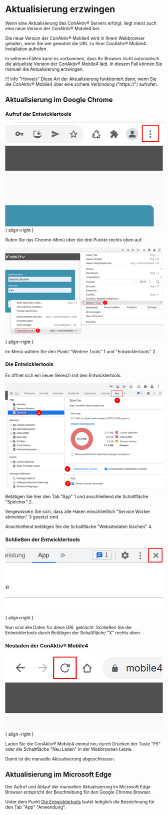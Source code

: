 # Aktualisierung erzwingen

Wenn eine Aktualisierung des ConAktiv® Servers erfolgt, liegt meist auch eine neue Version der ConAktiv® Mobile4 bei.

Die neue Version der ConAktiv® Mobile4 wird in Ihrem Webbrowser geladen, wenn Sie wie gewohnt die URL zu Ihrer ConAktiv® Mobile4 Installation aufrufen.

In seltenen Fällen kann es vorkommen, dass Ihr Browser nicht automatisch die aktuellste Version der ConAktiv® Mobile4 lädt. In diesem Fall können Sie manuell die Aktualisierung erzwingen.

!!! info "Hinweis"
    Diese Art der Aktualisierung funktioniert dann, wenn Sie die ConAktiv® Mobile4 über eine sichere Verbindung ("https://") aufrufen.


## Aktualisierung im Google Chrome

### Aufruf der Entwicklertools

![Chrome Menü aufrufen](./chrome-menue-aufrufen.png#small){ align=right }

Rufen Sie das Chrome-Menü über die drei Punkte rechts oben auf.

<div class="clear"></div>

![Chrome Menü](./chrome-menue.png#small){ align=right }

Im Menü wählen Sie den Punkt "Weitere Tools" <span class="number">1</span> und "Entwicklertools" <span class="number">2</span>.

<div class="clear margin-bottom"></div>

### Die Entwicklertools

Es öffnet sich ein neuer Bereich mit den Entwicklertools.

![Entwicklertools](./entwicklertools.png)

Betätigen Sie hier den Tab "App" <span class="number">1</span> und anschließend die Schaltfläche "Speicher" <span class="number">2</span>.

Vergewissern Sie sich, dass alle Haken einschließlich "Service Worker abmelden" <span class="number">3</span> gesetzt sind.

Anschließend betätigen Sie die Schaltfläche "Websitedaten löschen" <span class="number">4</span>.

<div class="clear margin-bottom"></div>

### Schließen der Entwicklertools

![Entwicklertools schließen](./entwicklertools-schliessen.png#small){ align=right }

Nun sind alle Daten für diese URL gelöscht. Schließen Sie die Entwicklertools durch Betätigen der Schaltfläche "X" rechts oben.

<div class="clear"></div>

### Neuladen der ConAktiv® Mobile4

![Neu Laden](./neu-laden.png#small){ align=right }

Laden Sie die ConAktiv® Mobile4 einmal neu durch Drücken der Taste "F5" oder die Schaltfläche "Neu Laden" in der Webbrowser-Leiste.

Damit ist die manuelle Aktualisierung abgeschlossen.

<div class="clear"></div>

## Aktualisierung im Microsoft Edge

Der Aufruf und Ablauf der manuellen Aktualisierung im Microsoft Edge Browser entspricht der Beschreibung für den Google Chrome Browser.

Unter dem Punkt [Die Entwicklertools](#die-entwicklertools) lautet lediglich die Bezeichnung für den Tab "App" "Anwendung".
